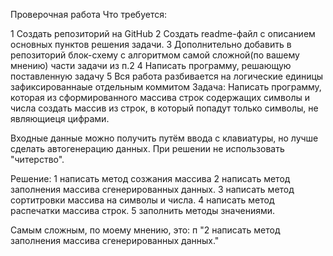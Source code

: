 Проверочная работа
Что требуется:

1 Создать репозиторий на GitHub
2 Создать readme-файл c описанием основных пунктов решения задачи.
3 Дополнительно добавить в репозиторий блок-схему
    с алгоритмом самой сложной(по вашему мнению) части задачи из п.2
4 Написать программу, решающую поставленную задачу
5 Вся работа разбивается на логические единицы зафиксированнаые отдельным коммитом
Задача: Написать программу, которая из сформированного массива строк
    содержащих символы и числа создать массив из строк,
    в который попадут только символы, не являющиеця цифрами.

Входные данные можно получить путём ввода с клавиатуры,
но лучше сделать автогенерацию данных. При решении не использовать "читерство".

Решение:
1 написать метод созжания массива
2 написать метод заполнения массива сгенерированных данных.
3 написать метод сортитровки массива на символы и числа.
4 написать метод распечатки массива строк.
5 заполнить методы значениями.

Самым сложным, по моему мнению, это:
п "2 написать метод заполнения массива сгенерированных данных."
